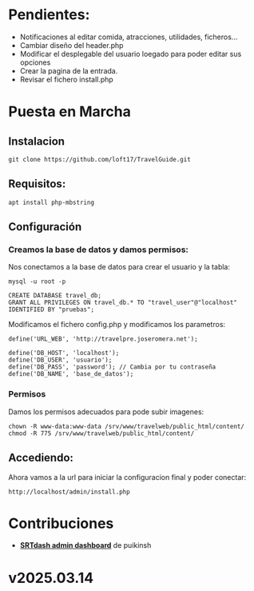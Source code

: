 # Pendientes:
- Notificaciones al editar comida, atracciones, utilidades, ficheros...
- Cambiar diseño del header.php
- Modificar el desplegable del usuario loegado para poder editar sus opciones
- Crear la pagina de la entrada.
- Revisar el fichero install.php

# Puesta en Marcha
## Instalacion
```
git clone https://github.com/loft17/TravelGuide.git
```

## Requisitos:
```
apt install php-mbstring
```


## Configuración
### Creamos la base de datos y damos permisos:
Nos conectamos a la base de datos para crear el usuario y la tabla:
```
mysql -u root -p
```

```
CREATE DATABASE travel_db;
GRANT ALL PRIVILEGES ON travel_db.* TO "travel_user"@"localhost" IDENTIFIED BY "pruebas";
```

Modificamos el fichero config.php y modificamos los parametros:
```
define('URL_WEB', 'http://travelpre.joseromera.net');

define('DB_HOST', 'localhost');
define('DB_USER', 'usuario');
define('DB_PASS', 'password'); // Cambia por tu contraseña
define('DB_NAME', 'base_de_datos');
```

### Permisos
Damos los permisos adecuados para pode subir imagenes:
```
chown -R www-data:www-data /srv/www/travelweb/public_html/content/
chmod -R 775 /srv/www/travelweb/public_html/content/
```

## Accediendo:
Ahora vamos a la url para iniciar la configuracion final y poder conectar:
```
http://localhost/admin/install.php
```

# Contribuciones
- **[SRTdash admin dashboard](https://github.com/puikinsh/srtdash-admin-dashboard)** de puikinsh

# v2025.03.14
